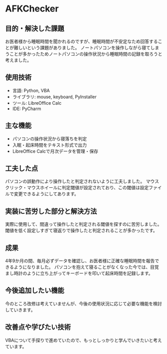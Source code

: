 # AFKChecker
## 目的・解決した課題
お医者様から睡眠時間を聞かれるのですが、睡眠時間が不安定なため回答することが難しいという課題がありました。
ノートパソコンを操作しながら寝てしまうことが多かったためノートパソコンの操作状況から睡眠時間の記録を取ろうと考えました。
## 使用技術
- 言語: Python, VBA
- ライブラリ: mouse, keyboard, PyInstaller
- ツール: LibreOffice Calc
- IDE: PyCharm
## 主な機能
- パソコンの操作状況から寝落ちを判定
- 入眠・起床時間をテキスト形式で出力
- LibreOffice Calcで月次データを管理・保存
## 工夫した点
パソコンの誤動作により操作したと判定されないように工夫しました。
マウスクリック・マウスホイールに判定閾値が設定されており、この閾値は設定ファイルで変更できるようにしてあります。
## 実装に苦労した部分と解決方法
実際に使用して、間違って操作したと判定される閾値を探すのに苦労しました。
閾値を低く設定しすぎて寝返りで操作したと判定されることが多かったです。
## 成果
4年9か月の間、毎月必ずデータを確認し、お医者様に正確な睡眠時間を報告できるようになりました。
パソコンを抱えて寝ることがなくなった今では、目覚まし時計のように立ち上がってキーボードを叩いて起床時間を記録します。
## 今後追加したい機能
今のところ改修は考えていませんが、今後の使用状況に応じて必要な機能を検討していきます。
## 改善点や学びたい技術
VBAについて手探りで進めていたので、もっとしっかりと学んでいきたいと考えています。
